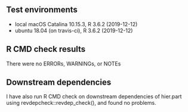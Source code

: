 ## Test environments
* local macOS Catalina 10.15.3, R 3.6.2 (2019-12-12)
* ubuntu 18.04 (on travis-ci), R 3.6.2 (2019-12-12)

## R CMD check results
There were no ERRORs, WARNINGs, or NOTEs

## Downstream dependencies
I have also run R CMD check on downstream dependencies of hier.part
using revdepcheck::revdep_check(), and found no problems.
